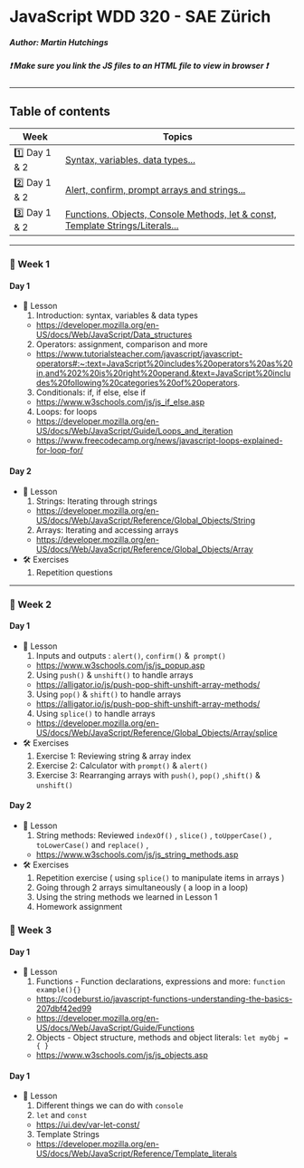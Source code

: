 # JavaScript WDD 320 - SAE Zürich
##### Author: Martin Hutchings
##### :exclamation: Make sure you link the JS files to an HTML file to view in browser :exclamation:
---
## Table of contents
|Week   |Topics   |
| ---   | ---   |
|:one: Day 1 & 2|[Syntax, variables, data types...](https://github.com/stribis/javascript_wdd320/tree/master/week_01)|
|:two: Day 1 & 2|[Alert, confirm, prompt arrays and strings...](https://github.com/stribis/javascript_wdd320/tree/master/week_02)|
|:three: Day 1 & 2|[Functions, Objects, Console Methods, let & const, Template Strings/Literals...](https://github.com/stribis/javascript_wdd320/tree/master/week_03)|


---
### :calendar: Week 1
#### Day 1
* :notebook: Lesson
  1. Introduction: syntax, variables & data types
    * https://developer.mozilla.org/en-US/docs/Web/JavaScript/Data_structures
  2. Operators: assignment, comparison and more
    * https://www.tutorialsteacher.com/javascript/javascript-operators#:~:text=JavaScript%20includes%20operators%20as%20in,and%202%20is%20right%20operand.&text=JavaScript%20includes%20following%20categories%20of%20operators.
  3. Conditionals: if, if else, else if
    * https://www.w3schools.com/js/js_if_else.asp
  4. Loops: for loops
    * https://developer.mozilla.org/en-US/docs/Web/JavaScript/Guide/Loops_and_iteration
    * https://www.freecodecamp.org/news/javascript-loops-explained-for-loop-for/
#### Day 2
* :notebook: Lesson
  1. Strings: Iterating through strings
    * https://developer.mozilla.org/en-US/docs/Web/JavaScript/Reference/Global_Objects/String
  2. Arrays: Iterating and accessing arrays
    * https://developer.mozilla.org/en-US/docs/Web/JavaScript/Reference/Global_Objects/Array
* :hammer_and_wrench: Exercises
  1. Repetition questions
---
### :calendar: Week 2
#### Day 1
* :notebook: Lesson
  1. Inputs and outputs : `alert()`, `confirm()` &` prompt()`
    * https://www.w3schools.com/js/js_popup.asp
  2. Using `push()` & `unshift()` to handle arrays
    * https://alligator.io/js/push-pop-shift-unshift-array-methods/
  3. Using `pop()` & `shift()` to handle arrays
    * https://alligator.io/js/push-pop-shift-unshift-array-methods/
  4. Using `splice()` to handle arrays
    * https://developer.mozilla.org/en-US/docs/Web/JavaScript/Reference/Global_Objects/Array/splice 
* :hammer_and_wrench: Exercises
  1. Exercise 1: Reviewing string & array index
  2. Exercise 2: Calculator with `prompt()` & `alert()`
  3. Exercise 3: Rearranging arrays with `push()`, `pop()` ,`shift()` & `unshift()`
#### Day 2
* :notebook: Lesson
  1. String methods: Reviewed `indexOf()` , `slice()` , `toUpperCase()` , `toLowerCase()` and `replace()` , 
    * https://www.w3schools.com/js/js_string_methods.asp
* :hammer_and_wrench: Exercises
  1. Repetition exercise ( using `splice()` to manipulate items in arrays )
  2. Going through 2 arrays simultaneously ( a loop in a loop)
  3. Using the string methods we learned in Lesson 1
  4. Homework assignment

### :calendar: Week 3
#### Day 1
* :notebook: Lesson
  1. Functions - Function declarations, expressions and more: `function example(){}`
    * https://codeburst.io/javascript-functions-understanding-the-basics-207dbf42ed99
    * https://developer.mozilla.org/en-US/docs/Web/JavaScript/Guide/Functions
  2. Objects - Object structure, methods and object literals: `let myObj = { }` 
    * https://www.w3schools.com/js/js_objects.asp
#### Day 1 
* :notebook: Lesson
  1. Different things we can do with `console`
  2. `let` and `const` 
    * https://ui.dev/var-let-const/
  3. Template Strings 
    * https://developer.mozilla.org/en-US/docs/Web/JavaScript/Reference/Template_literals
